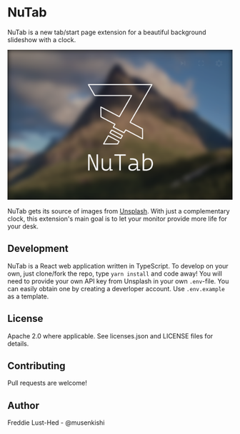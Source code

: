 NuTab
=====

NuTab is a new tab/start page extension for a beautiful background slideshow with a clock.

![](assets/nutab.png)

NuTab gets its source of images from [Unsplash][1]. With just a complementary clock, this extension's main goal is to let your monitor provide more life for your desk. 

Development
-----------
NuTab is a React web application written in TypeScript. To develop on your own, just clone/fork the repo, type <code>yarn install</code> and code away!
You will need to provide your own API key from Unsplash in your own <code>.env</code>-file. You can easily obtain one by creating a deverloper account. Use <code>.env.example</code> as a template.

License
-------
Apache 2.0 where applicable. See licenses.json and LICENSE files for details.

Contributing
------------
Pull requests are welcome!

Author
------
Freddie Lust-Hed - @musenkishi

[1]: https://unsplash.com
